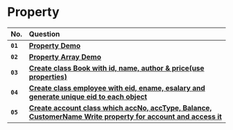 # **Property**

| No.      | Question   |
| :------- | :--------- |
| **`01`** | [**Property Demo**](https://github.com/nayanR3/SkillMineCodes/blob/master/SkillMineCodes/OOPS/Properties/Demo.cs) |
| **`02`** | [**Property Array Demo**](https://github.com/nayanR3/SkillMineCodes/blob/master/SkillMineCodes/OOPS/Properties/PropertyArray.cs) |
| **`03`** | [**Create class Book with id, name, author & price(use properties)**](https://github.com/nayanR3/SkillMineCodes/blob/master/SkillMineCodes/OOPS/Properties/Book.cs) |
| **`04`** | [**Create class employee with eid, ename, esalary and generate unique eid to each object**](https://github.com/nayanR3/SkillMineCodes/blob/master/SkillMineCodes/OOPS/Properties/Employee.cs) |
| **`05`** | [**Create account class which accNo, accType, Balance, CustomerName Write property for account and access it**](https://github.com/nayanR3/SkillMineCodes/blob/master/SkillMineCodes/OOPS/Properties/Account.cs) |